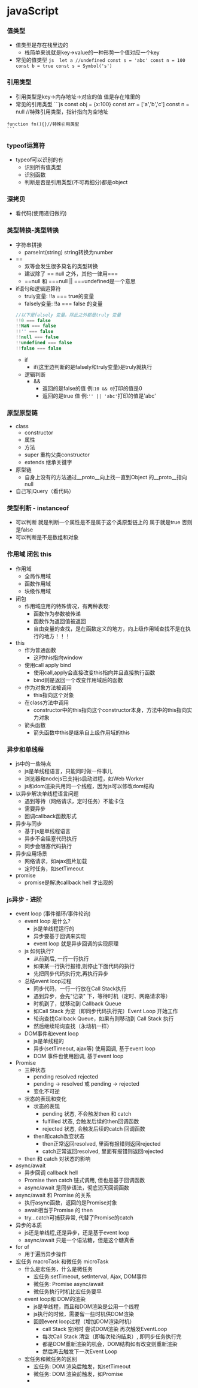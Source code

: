 # javaScript

### 值类型
   - 值类型是存在栈里边的
     - 栈简单来说就是key->value的一种形势一个值对应一个key
   - 常见的值类型
    ```js 
    let a //undefined
    const s = 'abc'
    const n = 100
    const b = true
    const s = Symbol('s')
    ```
  
### 引用类型
   - 引用类型是key->内存地址->对应的值 值是存在堆里的
   - 常见的引用类型
    ```js 
    const obj = {x:100}
    const arr = ['a','b','c']
    const n = null //特殊引用类型，指针指向为空地址
    
    function fn(){}//特殊引用类型
    ``` 
### typeof运算符
   - typeof可以识别的有
     - 识别所有值类型
     - 识别函数
     - 判断是否是引用类型(不可再细分)都是object
### 深拷贝
   - 看代码(使用递归做的)
### 类型转换-类型转换
   - 字符串拼接
     - parseInt(string) string转换为number
   - ==
     - 双等会发生很多莫名的类型转换
     - 建议除了 == null 之外，其他一律用=== 
     - ==null 和 ===null || ===undefined是一个意思
   - if语句和逻辑运算符
     - truly变量: !!a === true的变量
     - falsely变量: !!a === false 的变量
     ```js
     //以下是falsely 变量。除此之外都是truly 变量
     !!0 === false
     !!NaN === false
     !!'' === false
     !!null === false
     !!undefined === false
     !!false === false
     ``` 
     - if
       - if(这里边判断的是falsely和truly变量)是truly就执行
     - 逻辑判断
       - &&
         - 返回的是false的值 例:`10 && 0`打印的值是0
         - 返回的是true 值 例:`'' || 'abc'`打印的值是'abc'
### 原型原型链
   - class
     - constructor
     - 属性
     - 方法
     - super 重构父类constructor
     - extends 继承关键字
   - 原型链
     - 自身上没有的方法通过__proto__向上找一直到Object 的__proto__指向null
   - 自己写jQuery（看代码）
### 类型判断 - instanceof
   - 可以判断 就是判断一个属性是不是属于这个类原型链上的 属于就是true 否则是false
   - 可以判断是不是数组和对象
### 作用域 闭包 this
   - 作用域
     - 全局作用域
     - 函数作用域
     - 块级作用域
   - 闭包
     - 作用域应用的特殊情况，有两种表现:
       - 函数作为参数被传递
       - 函数作为返回值被返回
       - 自由变量的查找，是在函数定义的地方，向上级作用域查找不是在执行的地方！！！
   - this
     - 作为普通函数
       - 这时this指向window
     - 使用call apply bind
       - 使用call,apply会直接改变this指向并且直接执行函数
       - bind则是返回一个改变作用域后的函数
     - 作为对象方法被调用
       - this指向这个对象
     - 在class方法中调用
       - constructor中的this指向这个constructor本身，方法中的this指向实力对象
     - 箭头函数
       - 箭头函数中this是继承自上级作用域的this
### 异步和单线程
   - js中的一些特点
      -  js是单线程语言，只能同时做一件事儿
      -  浏览器和nodejs已支持js启动进程，如Web Worker
      -  js和dom渲染共用同一个线程，因为js可以修改dom结构
   - 以异步解决单线程语言问题
      -  遇到等待（网络请求，定时任务）不能卡住
      -  需要异步
      -  回调callback函数形式
   - 异步与同步
      -  基于js是单线程语言
      -  异步不会阻塞代码执行
      -  同步会阻塞代码执行
   - 异步应用场景
     - 网络请求，如ajax图片加载
     - 定时任务，如setTimeout
   - promise
     - promise是解决callback hell 才出现的
### js异步 - 进阶
   - event loop (事件循环/事件轮询)
     - event loop 是什么?
       - js是单线程运行的
       - 异步要基于回调来实现
       - event loop 就是异步回调的实现原理
     - js 如何执行?
       - 从前到后, 一行一行执行
       - 如果某一行执行报错,则停止下面代码的执行
       - 先把同步代码执行完,再执行异步
     - 总结event loop过程
       - 同步代码，一行一行放在Call Stack执行
       - 遇到异步，会先"记录" 下，等待时机（定时、网路请求等）
       - 时机到了，就移动到 Callback Queue
       - 如Call Stack 为空（即同步代码执行完）Event Loop 开始工作
       - 轮询查找Callback Queue，如果有则移动到 Call Stack 执行
       - 然后继续轮询查找（永动机一样）
     - DOM事件和event loop
       - js是单线程的
       - 异步(setTimeout, ajax等) 使用回调, 基于event loop
       - DOM 事件也使用回调, 基于event loop
   - Promise
     - 三种状态
       - pending resolved rejected
       - pending -> resolved 或 pending -> rejected
       - 变化不可逆
     - 状态的表现和变化
       - 状态的表现
         - pending 状态, 不会触发then 和 catch
         - fulfilled 状态, 会触发后续的then回调函数
         - rejected 状态, 会触发后续的catch 回调函数
       - then和catch改变状态
         - then正常返回resolved, 里面有报错则返回rejected
         - catch正常返回resolved, 里面有报错则返回rejected
     - then 和 catch 对状态的影响
   - async/await
     - 异步回调 callback hell
     - Promise then catch 链式调用, 但也是基于回调函数
     - async/await 是同步语法，彻底消灭回调函数
   - async/await 和 Promise 的关系
     - 执行async函数，返回的是Promise对象
     - await相当于Promise 的 then
     - try...catch可捕获异常, 代替了Promise的catch
   - 异步的本质
     - js还是单线程,还是异步，还是基于event loop
     - async/await 只是一个语法糖，但是这个糖真香
   - for of
     - 用于遍历异步操作
   - 宏任务 macroTask 和微任务 microTask
     - 什么是宏任务，什么是微任务
       - 宏任务:setTimeout, setInterval, Ajax, DOM事件
       - 微任务: Promise async/await
       - 微任务执行时机比宏任务要早 
     - event loop和 DOM的渲染
       - js是单线程，而且和DOM渲染是公用一个线程
       - js执行的时候，需要留一些时机供DOM渲染
       - 回顾event loop过程（增加DOM渲染时机）
         - call Stack 空闲时 尝试DOM渲染 再次触发EventLoop
         - 每次Call Stack 清空（即每次轮询结束）, 即同步任务执行完
         - 都是DOM重新渲染的机会，DOM结构如有改变则重新渲染
         - 然后再去触发下一次Event Loop
     - 宏任务和微任务的区别
       - 宏任务: DOM 渲染后触发，如setTimeout
       - 微任务: DOM 渲染前触发，如Promise
       - 
     